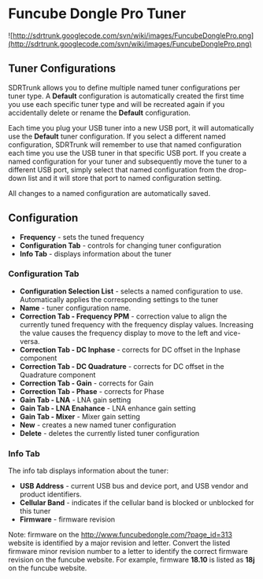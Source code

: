 # Funcube Dongle Pro Tuner #

![http://sdrtrunk.googlecode.com/svn/wiki/images/FuncubeDonglePro.png](http://sdrtrunk.googlecode.com/svn/wiki/images/FuncubeDonglePro.png)

## Tuner Configurations ##

SDRTrunk allows you to define multiple named tuner configurations per tuner type.  A **Default** configuration is automatically created the first time you use each specific tuner type and will be recreated again if you accidentally delete or rename the **Default** configuration.

Each time you plug your USB tuner into a new USB port, it will automatically use the **Default** tuner configuration.  If you select a different named configuration, SDRTrunk will remember to use that named configuration each time you use the USB tuner in that specific USB port.  If you create a named configuration for your tuner and subsequently move the tuner to a different USB port, simply select that named configuration from the drop-down list and it will store that port to named configuration setting.

All changes to a named configuration are automatically saved.

## Configuration ##

  * **Frequency** - sets the tuned frequency
  * **Configuration Tab** - controls for changing tuner configuration
  * **Info Tab** - displays information about the tuner

### Configuration Tab ###


  * **Configuration Selection List** - selects a named configuration to use.  Automatically applies the corresponding settings to the tuner
  * **Name** - tuner configuration name.
  * **Correction Tab - Frequency PPM** - correction value to align the currently tuned frequency with the frequency display values.  Increasing the value causes the frequency display to move to the left and vice-versa.
  * **Correction Tab - DC Inphase** - corrects for DC offset in the Inphase component
  * **Correction Tab - DC Quadrature** - corrects for DC offset in the Quadrature component
  * **Correction Tab - Gain** - corrects for Gain
  * **Correction Tab - Phase** - corrects for Phase
  * **Gain Tab - LNA** - LNA gain setting
  * **Gain Tab - LNA Enahance** - LNA enhance gain setting
  * **Gain Tab - Mixer** - Mixer gain setting
  * **New** - creates a new named tuner configuration
  * **Delete** - deletes the currently listed tuner configuration

### Info Tab ###
The info tab displays information about the tuner:

  * **USB Address** - current USB bus and device port, and USB vendor and product identifiers.
  * **Cellular Band** - indicates if the cellular band is blocked or unblocked for this tuner
  * **Firmware** - firmware revision

Note: firmware on the http://www.funcubedongle.com/?page_id=313 website is identified by a major revision and letter.  Convert the listed firmware minor revision number to a letter to identify the correct firmware revision on the funcube website.  For example, firmware **18.10** is listed as **18j** on the funcube website.
